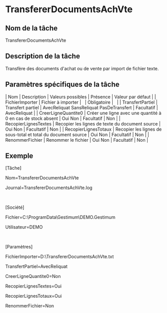 # TransfererDocumentsAchVte

## Nom de la tâche


TransfererDocumentsAchVte


## Description de la tâche


Transfère des documents d'achat ou de vente par import de fichier texte.


## Paramètres spécifiques de la tâche










| Nom | Description | Valeurs possibles | Présence | Valeur par défaut |
| FichierImporter | Fichier à importer |   | Obligatoire |   |
| TransfertPartiel | Transfert partiel | AvecReliquat
SansReliquat
PasDeTransfert | Facultatif | AvecReliquat |
| CreerLigneQuantite0 | Créer une ligne avec une quantité à 0 en cas de stock absent | Oui
Non | Facultatif | Non |
| RecopierLignesTextes | Recopier les lignes de texte du document source | Oui
Non | Facultatif | Non |
| RecopierLignesTotaux | Recopier les lignes de sous-total et total du document source | Oui
Non | Facultatif | Non |
| RenommerFichier | Renommer le fichier | Oui
Non | Facultatif | Non |


## Exemple


[Tâche]


Nom=TransfererDocumentsAchVte


Journal=TransfererDocumentsAchVte.log


 


[Société]


Fichier=C:\ProgramData\Gestimum\DEMO.Gestimum


Utilisateur=DEMO


 


[Paramètres]


FichierImporter=D:\TransfererDocumentsAchVte.txt


TransfertPartiel=AvecReliquat


CreerLigneQuantite0=Non


RecopierLignesTextes=Oui


RecopierLignesTotaux=Oui


RenommerFichier=Non


